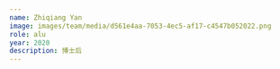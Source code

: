 ```yaml
---
name: Zhiqiang Yan
image: images/team/media/d561e4aa-7053-4ec5-af17-c4547b052022.png
role: alu
year: 2020
description: 博士后
---
```



